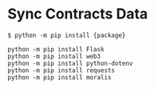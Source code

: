 # Sync Contracts Data

```
$ python -m pip install {package}
```

```
python -m pip install Flask     
python -m pip install web3   
python -m pip install python-dotenv
python -m pip install requests
python -m pip install moralis

```

